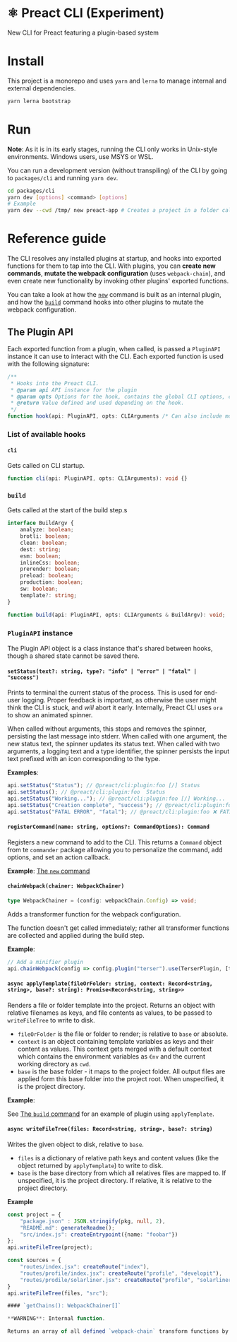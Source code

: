 # ⚛️ Preact CLI (Experiment)

New CLI for Preact featuring a plugin-based system

# Install

This project is a monorepo and uses `yarn` and `lerna` to manage internal and external dependencies.

```bash
yarn lerna bootstrap
```

# Run

**Note**: As it is in its early stages, running the CLI only works in Unix-style environments. Windows users, use MSYS or WSL.

You can run a development version (without transpiling) of the CLI by going to `packages/cli` and running `yarn dev`.

```bash
cd packages/cli
yarn dev [options] <command> [options]
# Example
yarn dev --cwd /tmp/ new preact-app # Creates a project in a folder called "preact-app", working in the temp directory
```

# Reference guide

The CLI resolves any installed plugins at startup, and hooks into exported functions for them to tap into the CLI.
With plugins, you can **create new commands**, **mutate the webpack configuration** (uses `webpack-chain`), and even
create new functionality by invoking other plugins' exported functions.

You can take a look at how the [`new`](packages/cli/src/plugins/new.ts) command is built as an internal plugin, and how
the [`build`](packages/cli/plugins/build.ts) command hooks into other plugins to mutate the webpack configuration.

## The Plugin API

Each exported function from a plugin, when called, is passed a `PluginAPI` instance it can use to interact with the CLI.
Each exported function is used with the following signature:

```typescript
/**
 * Hooks into the Preact CLI.
 * @param api API instance for the plugin
 * @param opts Options for the hook, contains the global CLI options, can contain more depending on the hook
 * @return Value defined and used depending on the hook.
 */
function hook(api: PluginAPI, opts: CLIArguments /* Can also include more properties depending on the hook */): any {}
```

### List of available hooks

#### `cli`

Gets called on CLI startup.

```typescript
function cli(api: PluginAPI, opts: CLIArguments): void {}
```

### `build`

Gets called at the start of the build step.s

```typescript
interface BuildArgv {
	analyze: boolean;
	brotli: boolean;
	clean: boolean;
	dest: string;
	esm: boolean;
	inlineCss: boolean;
	prerender: boolean;
	preload: boolean;
	production: boolean;
	sw: boolean;
	template?: string;
}

function build(api: PluginAPI, opts: CLIArguments & BuildArgv): void;
```

### `PluginAPI` instance

The Plugin API object is a class instance that's shared between hooks, though a shared state cannot be saved there.

#### `setStatus(text?: string, type?: "info" | "error" | "fatal" | "success")`

Prints to terminal the current status of the process. This is used for end-user logging. Proper feedback is important, as otherwise the user might think the CLI is stuck, and _will_ abort it early.
Internally, Preact CLI uses `ora` to show an animated spinner.

When called without arguments, this stops and removes the spinner, persisting the last message into stderr.
When called with one argument, the new status text, the spinner updates its status text.
When called with two arguments, a logging text and a type identifier, the spinner persists the input text prefixed with an icon corresponding to the type.

**Examples**:

```typescript
api.setStatus("Status"); // @preact/cli:plugin:foo [/] Status
api.setStatus(); // @preact/cli:plugin:foo  Status
api.setStatus("Working..."); // @preact/cli:plugin:foo [/] Working...
api.setStatus("Creation complete", "success"); // @preact/cli:plugin:foo ✔️ Creaction complete \n @preact/cli:plugin:foo [/] Working...
api.setStatus("FATAL ERROR", "fatal"); // @preact/cli:plugin:foo ❌ FATAL ERROR [program exists with code 1]
```

#### `registerCommand(name: string, options?: CommandOptions): Command`

Registers a new command to add to the CLI. This returns a `Command` object from te `commander` package allowing you to personalize the command, add options, and set an action callback.

**Example**: [The `new` command](packages/cli/src/plugins/new.ts)

#### `chainWebpack(chainer: WebpackChainer)`

```typescript
type WebpackChainer = (config: webpackChain.Config) => void;
```

Adds a transformer function for the webpack configuration.

The function doesn't get called immediately; rather all transformer functions are collected and applied during the build step.

**Example**:

```typescript
// Add a minifier plugin
api.chainWebpack(config => config.plugin("terser").use(TerserPlugin, [terserOptions]));
```

#### `async applyTemplate(fileOrFolder: string, context: Record<string, string>, base?: string): Promise<Record<string, string>>`

Renders a file or folder template into the project. Returns an object with relative filenames as keys, and file contents as values, to be passed to `writeFileTree` to write to disk.

-   `fileOrFolder` is the file or folder to render; is relative to `base` or absolute.
-   `context` is an object containing template variables as keys and their content as values. This context gets merged with a default context which contains the environment variables as `€nv` and the current working directory as `cwd`.
-   `base` is the base folder - it maps to the project folder. All output files are applied form this base folder into the project root. When unspecified, it is the project directory.

**Example**:

See [The `build` command](packages/cli/src/plugins/build.ts) for an example of plugin using `applyTemplate`.

#### `async writeFileTree(files: Record<string, string>, base?: string)`

Writes the given object to disk, relative to `base`.

-   `files` is a dictionary of relative path keys and content values (like the object returned by `applyTemplate`) to write to disk.
-   `base` is the base directory from which all relatives files are mapped to. If unspecified, it is the project directory. If relative, it is relative to the project directory.

**Example**

```typescript
const project = {
	"package.json" : JSON.stringify(pkg, null, 2),
	"README.md": generateReadme();
	"src/index.js": createEntrypoint({name: "foobar"})
};
api.writeFileTree(project);

const sources = {
	"routes/index.jsx": createRoute("index"),
	"routes/profile/index.jsx": createRoute("profile", "developit"),
	"routes/prodile/solarliner.jsx": createRoute("profile", "solarliner")
}
api.writeFileTree(files, "src");

#### `getChains(): WebpackChainer[]`

**WARNING**: Internal function.

Returns an array of all defined `webpack-chain` transform functions by the plugin.
```

